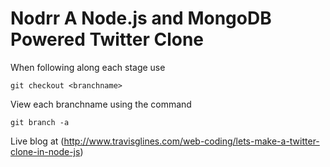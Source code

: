 Nodrr A Node.js and MongoDB Powered Twitter Clone
===
When following along each stage use 
    
    git checkout <branchname>
View each branchname using the command 
    
    git branch -a 

Live blog at (http://www.travisglines.com/web-coding/lets-make-a-twitter-clone-in-node-js)
